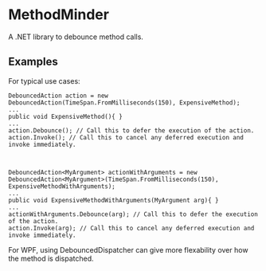 # MethodMinder
A .NET library to debounce method calls.

## Examples
For typical use cases:
```
DebouncedAction action = new DebouncedAction(TimeSpan.FromMilliseconds(150), ExpensiveMethod);
...
public void ExpensiveMethod(){ }
...
action.Debounce(); // Call this to defer the execution of the action.
action.Invoke(); // Call this to cancel any deferred execution and invoke immediately.



DebouncedAction<MyArgument> actionWithArguments = new DebouncedAction<MyArgument>(TimeSpan.FromMilliseconds(150), ExpensiveMethodWithArguments);
...
public void ExpensiveMethodWithArguments(MyArgument arg){ }
...
actionWithArguments.Debounce(arg); // Call this to defer the execution of the action.
action.Invoke(arg); // Call this to cancel any deferred execution and invoke immediately.
```

For WPF, using DebouncedDispatcher can give more flexability over how the method is dispatched.